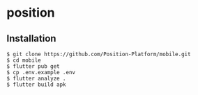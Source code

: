 # position

## Installation

```
$ git clone https://github.com/Position-Platform/mobile.git
$ cd mobile
$ flutter pub get
$ cp .env.example .env
$ flutter analyze .
$ flutter build apk
```
